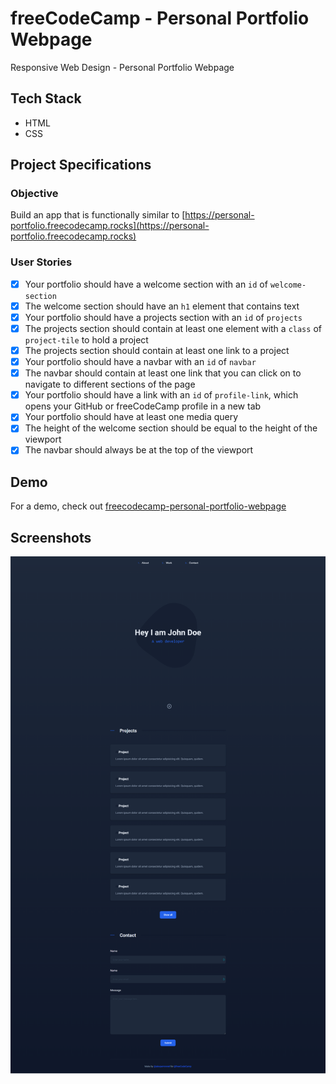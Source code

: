 # freeCodeCamp - Personal Portfolio Webpage

Responsive Web Design - Personal Portfolio Webpage

## Tech Stack

- HTML
- CSS

## Project Specifications

### Objective

Build an app that is functionally similar to [https://personal-portfolio.freecodecamp.rocks](https://personal-portfolio.freecodecamp.rocks)

### User Stories

- [x] Your portfolio should have a welcome section with an `id` of `welcome-section`
- [x] The welcome section should have an `h1` element that contains text
- [x] Your portfolio should have a projects section with an `id` of `projects`
- [x] The projects section should contain at least one element with a `class` of `project-tile` to hold a project
- [x] The projects section should contain at least one link to a project
- [x] Your portfolio should have a navbar with an `id` of `navbar`
- [x] The navbar should contain at least one link that you can click on to navigate to different sections of the page
- [x] Your portfolio should have a link with an `id` of `profile-link`, which opens your GitHub or freeCodeCamp profile in a new tab
- [x] Your portfolio should have at least one media query
- [x] The height of the welcome section should be equal to the height of the viewport
- [x] The navbar should always be at the top of the viewport

## Demo

For a demo, check out [freecodecamp-personal-portfolio-webpage](https://alexperronnet.github.io/freecodecamp-personal-portfolio-webpage/)

## Screenshots

![freeCodeCamp Personal Portfolio Webpage](images/screenshot.png "Personal Portfolio Webpage")
